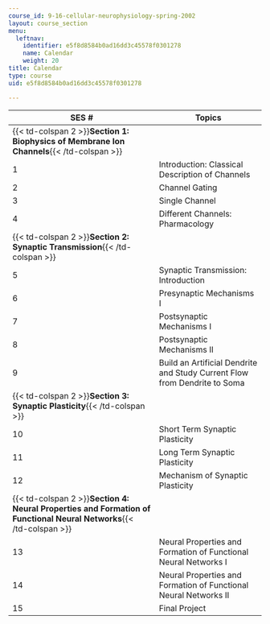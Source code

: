 ```yaml
---
course_id: 9-16-cellular-neurophysiology-spring-2002
layout: course_section
menu:
  leftnav:
    identifier: e5f8d8584b0ad16dd3c45578f0301278
    name: Calendar
    weight: 20
title: Calendar
type: course
uid: e5f8d8584b0ad16dd3c45578f0301278

---
```


| SES # | Topics |
| --- | --- |
| {{< td-colspan 2 >}}**Section 1: Biophysics of Membrane Ion Channels**{{< /td-colspan >}} ||
| 1 | Introduction: Classical Description of Channels |
| 2 | Channel Gating |
| 3 | Single Channel |
| 4 | Different Channels: Pharmacology |
| {{< td-colspan 2 >}}**Section 2: Synaptic Transmission**{{< /td-colspan >}} ||
| 5 | Synaptic Transmission: Introduction |
| 6 | Presynaptic Mechanisms I |
| 7 | Postsynaptic Mechanisms I |
| 8 | Postsynaptic Mechanisms II |
| 9 | Build an Artificial Dendrite and Study Current Flow from Dendrite to Soma |
| {{< td-colspan 2 >}}**Section 3: Synaptic Plasticity**{{< /td-colspan >}} ||
| 10 | Short Term Synaptic Plasticity |
| 11 | Long Term Synaptic Plasticity |
| 12 | Mechanism of Synaptic Plasticity |
| {{< td-colspan 2 >}}**Section 4: Neural Properties and Formation of Functional Neural Networks**{{< /td-colspan >}} ||
| 13 | Neural Properties and Formation of Functional Neural Networks I |
| 14 | Neural Properties and Formation of Functional Neural Networks II |
| 15 | Final Project